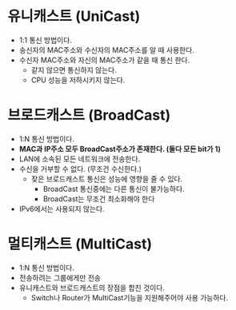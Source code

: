 # 유니캐스트 (UniCast)
- 1:1 통신 방법이다.
- 송신자의 MAC주소와 수신자의 MAC주소를 알 때 사용한다.
- 수신자 MAC주소와 자신의 MAC주소가 같을 때 통신 한다.
  - 같지 않으면 통신하지 않는다.
  - CPU 성능을 저하시키지 않는다.

# 브로드캐스트 (BroadCast)
- 1:N 통신 방법이다.
- **MAC과 IP주소 모두 BroadCast주소가 존재한다. (둘다 모든 bit가 1)**
- LAN에 소속된 모든 네트워크에 전송한다.
- 수신을 거부할 수 없다. (무조건 수신한다.)
  - 잦은 브로드캐스트 통신은 성능에 영향을 줄 수 있다.
    - BroadCast 통신중에는 다른 통신이 불가능하다.
    - BroadCast는 무조건 최소화해야 한다
- IPv6에서는 사용되지 않는다.

# 멀티캐스트 (MultiCast)
- 1:N 통신 방법이다.
- 전송하려는 그룹에게만 전송
- 유니캐스트와 브로드캐스트의 장점을 합친 것이다.
  - Switch나 Router가 MultiCast기능을 지원해주어야 사용 가능하다.